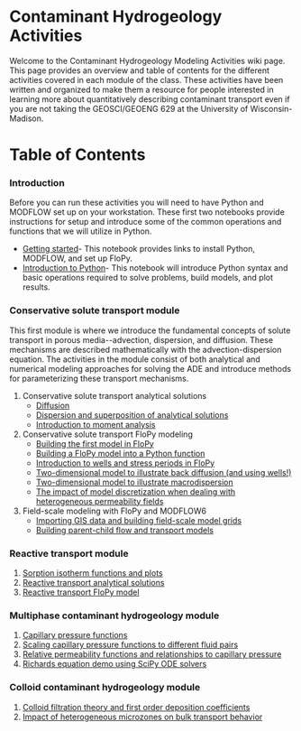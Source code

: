 # Contaminant Hydrogeology Activities
Welcome to the Contaminant Hydrogeology Modeling Activities wiki page. This page provides an overview and table of contents for the different activities covered in each module of the class. These activities have been written and organized to make them a resource for people interested in learning more about quantitatively describing contaminant transport even if you are not taking the GEOSCI/GEOENG 629 at the University of Wisconsin-Madison.

# Table of Contents
### Introduction
Before you can run these activities you will need to have Python and MODFLOW set up on your workstation. These first two notebooks provide instructions for setup and introduce some of the common operations and functions that we will utilize in Python.
   * [Getting started](https://github.com/zahasky/Contaminant-Hydrogeology-Modeling-Activities/blob/master/MODFLOW%2C%20Python%2C%20and%20FloPy%20Setup.ipynb)- This notebook provides links to install Python, MODFLOW, and set up FloPy.
   * [Introduction to Python](https://github.com/zahasky/Contaminant-Hydrogeology-Modeling-Activities/blob/master/Python%20Introduction%20for%20629.ipynb)- This notebook will introduce Python syntax and basic operations required to solve problems, build models, and plot results.
### Conservative solute transport module
This first module is where we introduce the fundamental concepts of solute transport in porous media--advection, dispersion, and diffusion. These mechanisms are described mathematically with the advection-dispersion equation. The activities in the module consist of both analytical and numerical modeling approaches for solving the ADE and introduce methods for parameterizing these transport mechanisms.
1. Conservative solute transport analytical solutions
   * [Diffusion](https://github.com/zahasky/Contaminant-Hydrogeology-Modeling-Activities/blob/master/Diffusion%20Analytical%20Demo.ipynb)
   * [Dispersion and superposition of analytical solutions](https://github.com/zahasky/Contaminant-Hydrogeology-Modeling-Activities/blob/master/Dispersion%20Analytical%20Demo.ipynb)
   * [Introduction to moment analysis](https://github.com/zahasky/Contaminant-Hydrogeology-Activities/blob/master/Intro%20to%20Moment%20Analysis.ipynb)
2. Conservative solute transport FloPy modeling
   * [Building the first model in FloPy](https://github.com/zahasky/Contaminant-Hydrogeology-Activities/blob/master/FloPy%20Introduction.ipynb)
   * [Building a FloPy model into a Python function](https://github.com/zahasky/Contaminant-Hydrogeology-Modeling-Activities/blob/master/FloPy%201D%20Function.ipynb)
   * [Introduction to wells and stress periods in FloPy](https://github.com/zahasky/Contaminant-Hydrogeology-Activities/blob/master/Wells%20and%20Stress%20Periods%20Explainer.ipynb)
   * [Two-dimensional model to illustrate back diffusion (and using wells!)](https://github.com/zahasky/Contaminant-Hydrogeology-Activities/blob/master/FloPy%20back%20diffusion%20demo.ipynb)
   * [Two-dimensional model to illustrate macrodispersion](https://github.com/zahasky/Contaminant-Hydrogeology-Activities/blob/master/FloPy%202D%20Macrodispersion%20Illustration.ipynb)
   * [The impact of model discretization when dealing with heterogeneous permeability fields](https://github.com/zahasky/Contaminant-Hydrogeology-Activities/blob/master/Multiscale%20heterogeneity.ipynb)
3. Field-scale modeling with FloPy and MODFLOW6
   * [Importing GIS data and building field-scale model grids](https://github.com/zahasky/Contaminant-Hydrogeology-Activities/blob/master/MF6_field_scale_model_examples/Grid_from_GIS_French_Island_demo.ipynb)
   * [Building parent-child flow and transport models](https://github.com/zahasky/Contaminant-Hydrogeology-Activities/blob/master/MF6_field_scale_model_examples/Field_scale_transport_model_Upham_woods_demo.ipynb)

### Reactive transport module
1. [Sorption isotherm functions and plots](https://github.com/zahasky/Contaminant-Hydrogeology-Activities/blob/master/Sorption%20Isotherms.ipynb)
2. [Reactive transport analytical solutions](https://github.com/zahasky/Contaminant-Hydrogeology-Activities/blob/master/First%20Order%20Reactions.ipynb)
3. [Reactive transport FloPy model](https://github.com/zahasky/Contaminant-Hydrogeology-Activities/blob/master/FloPy%201D%20Reactions.ipynb)

### Multiphase contaminant hydrogeology module
1. [Capillary pressure functions](https://github.com/zahasky/Contaminant-Hydrogeology-Activities/blob/master/Capillary%20Pressure%20Functions.ipynb)
2. [Scaling capillary pressure functions to different fluid pairs](https://github.com/zahasky/Contaminant-Hydrogeology-Activities/blob/master/Capillary%20Pressure%20Curve%20Scaling%20and%20Fitting.ipynb)
3. [Relative permeability functions and relationships to capillary pressure](https://github.com/zahasky/Contaminant-Hydrogeology-Activities/blob/master/Relative%20Permeability%20Curves.ipynb)
4. [Richards equation demo using SciPy ODE solvers](https://github.com/zahasky/Contaminant-Hydrogeology-Activities/blob/master/Richards_equation_demo.ipynb)

### Colloid contaminant hydrogeology module
1. [Colloid filtration theory and first order deposition coefficients](https://github.com/zahasky/Contaminant-Hydrogeology-Activities/blob/master/Colloid%20Filtration%20Theory%20and%20Deposition%20Rate%20Coefficients.ipynb)
2. [Impact of heterogeneous microzones on bulk transport behavior](https://github.com/zahasky/Contaminant-Hydrogeology-Activities/blob/master/FloPy%20Anaerobic%20Microzones.ipynb)

